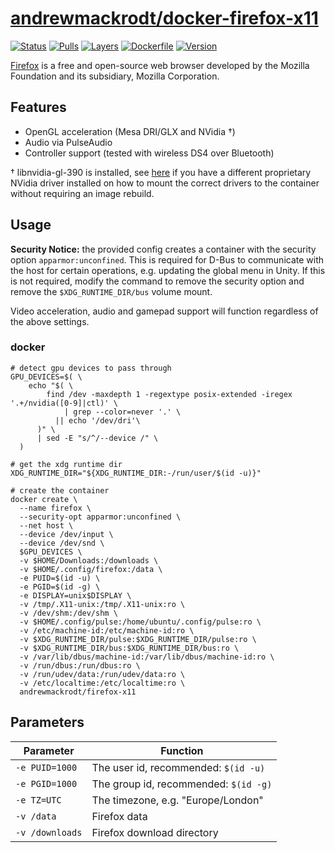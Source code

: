 # [andrewmackrodt/docker-firefox-x11](https://github.com/andrewmackrodt/dockerfiles/tree/master/firefox-x11)

[![Status](https://jenkins.mackrodt.io/buildStatus/icon?style=flat-square&job=dockerfiles%2Ffirefox-x11)][status]
[![Pulls](https://img.shields.io/docker/pulls/andrewmackrodt/firefox-x11.svg?style=flat-square)][pulls]
[![Layers](https://images.microbadger.com/badges/image/andrewmackrodt/firefox-x11.svg)][layers]
[![Dockerfile](https://img.shields.io/github/size/andrewmackrodt/dockerfiles/firefox-x11/Dockerfile.svg?style=flat-square&label=dockerfile)][dockerfile]
[![Version](https://images.microbadger.com/badges/version/andrewmackrodt/firefox-x11.svg?style=flat-square)][version]

[status]: https://jenkins.mackrodt.io/job/dockerfiles/job/firefox-x11/
[pulls]: https://hub.docker.com/r/andrewmackrodt/firefox-x11
[layers]: https://microbadger.com/images/andrewmackrodt/firefox-x11
[dockerfile]: https://github.com/andrewmackrodt/dockerfiles/blob/master/firefox-x11/Dockerfile
[version]: https://hub.docker.com/r/andrewmackrodt/firefox-x11/tags

[Firefox](https://www.mozilla.org/en-GB/firefox/new/) is a free and open-source
web browser developed by the Mozilla Foundation and its subsidiary, Mozilla
Corporation.

## Features

* OpenGL acceleration (Mesa DRI/GLX and NVidia †)
* Audio via PulseAudio
* Controller support (tested with wireless DS4 over Bluetooth)

† libnvidia-gl-390 is installed, see [here][gist] if you have a different
proprietary NVidia driver installed on how to mount the correct drivers to
the container without requiring an image rebuild.

[gist]: https://gist.github.com/andrewmackrodt/e5f9eaf63c9296db73901796bc46a3f8

## Usage

**Security Notice:** the provided config creates a container with the security
option `apparmor:unconfined`. This is required for D-Bus to communicate with
the host for certain operations, e.g. updating the global menu in Unity. If this
is not required, modify the command to remove the security option and remove
the `$XDG_RUNTIME_DIR/bus` volume mount.

Video acceleration, audio and gamepad support will function regardless of the
above settings.

### docker

```
# detect gpu devices to pass through
GPU_DEVICES=$( \
    echo "$( \
        find /dev -maxdepth 1 -regextype posix-extended -iregex '.+/nvidia([0-9]|ctl)' \
            | grep --color=never '.' \
          || echo '/dev/dri'\
      )" \
      | sed -E "s/^/--device /" \
  )

# get the xdg runtime dir
XDG_RUNTIME_DIR="${XDG_RUNTIME_DIR:-/run/user/$(id -u)}"

# create the container
docker create \
  --name firefox \
  --security-opt apparmor:unconfined \
  --net host \
  --device /dev/input \
  --device /dev/snd \
  $GPU_DEVICES \
  -v $HOME/Downloads:/downloads \
  -v $HOME/.config/firefox:/data \
  -e PUID=$(id -u) \
  -e PGID=$(id -g) \
  -e DISPLAY=unix$DISPLAY \
  -v /tmp/.X11-unix:/tmp/.X11-unix:ro \
  -v /dev/shm:/dev/shm \
  -v $HOME/.config/pulse:/home/ubuntu/.config/pulse:ro \
  -v /etc/machine-id:/etc/machine-id:ro \
  -v $XDG_RUNTIME_DIR/pulse:$XDG_RUNTIME_DIR/pulse:ro \
  -v $XDG_RUNTIME_DIR/bus:$XDG_RUNTIME_DIR/bus:ro \
  -v /var/lib/dbus/machine-id:/var/lib/dbus/machine-id:ro \
  -v /run/dbus:/run/dbus:ro \
  -v /run/udev/data:/run/udev/data:ro \
  -v /etc/localtime:/etc/localtime:ro \
  andrewmackrodt/firefox-x11
```

## Parameters

| Parameter | Function |
| --- | --- |
| `-e PUID=1000` | The user id, recommended: `$(id -u)` |
| `-e PGID=1000` | The group id, recommended: `$(id -g)` |
| `-e TZ=UTC` | The timezone, e.g. "Europe/London" |
| `-v /data` | Firefox data |
| `-v /downloads` | Firefox download directory |
